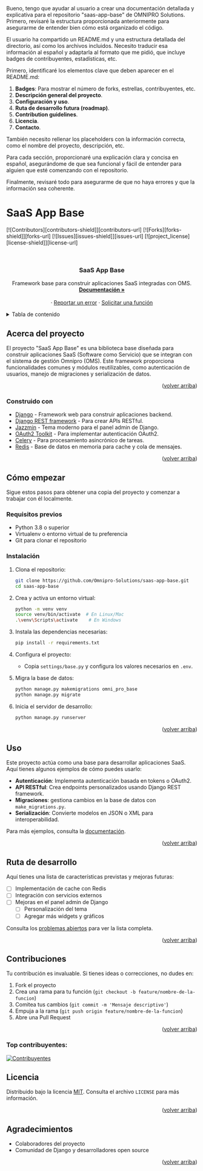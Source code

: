 <think>
Bueno, tengo que ayudar al usuario a crear una documentación detallada y explicativa para el repositorio "saas-app-base" de OMNIPRO Solutions. Primero, revisaré la estructura proporcionada anteriormente para asegurarme de entender bien cómo está organizado el código.

El usuario ha compartido un README.md y una estructura detallada del directorio, así como los archivos incluidos. Necesito traducir esa información al español y adaptarla al formato que me pidió, que incluye badges de contribuyentes, estadísticas, etc.

Primero, identificaré los elementos clave que deben aparecer en el README.md:

1. **Badges**: Para mostrar el número de forks, estrellas, contribuyentes, etc.
2. **Descripción general del proyecto**.
3. **Configuración y uso**.
4. **Ruta de desarrollo futura (roadmap)**.
5. **Contribution guidelines**.
6. **Licencia**.
7. **Contacto**.

También necesito rellenar los placeholders con la información correcta, como el nombre del proyecto, descripción, etc.

Para cada sección, proporcionaré una explicación clara y concisa en español, asegurándome de que sea funcional y fácil de entender para alguien que esté comenzando con el repositorio.

Finalmente, revisaré todo para asegurarme de que no haya errores y que la información sea coherente.
</think>

# SaaS App Base

[![Contributors][contributors-shield]][contributors-url]
[![Forks][forks-shield]][forks-url]
[![Issues][issues-shield]][issues-url]
[![project_license][license-shield]][license-url]

<!-- PROJECT LOGO -->
<br />
<div align="center">
  <h3 align="center">SaaS App Base</h3>
  
  <p align="center">
    Framework base para construir aplicaciones SaaS integradas con OMS.
    <br />
    <a href="https://doc-oms.omni.pro/docs/reglas"><strong>Documentación »</strong></a>
    <br />
    <br />
    &middot;
    <a href="#">Reportar un error</a>
    &middot;
    <a href="#">Solicitar una función</a>
  </p>
</div>



<!-- TABLE OF CONTENTS -->
<details>
  <summary>Tabla de contenido</summary>
  <ol>
    <li>
      <a href="#about-the-project">Acerca del proyecto</a>
      <ul>
        <li><a href="#built-with">Construido con</a></li>
      </ul>
    </li>
    <li>
      <a href="#getting-started">Cómo empezar</a>
      <ul>
        <li><a href="#prerequisites">Requisitos previos</a></li>
        <li><a href="#installation">Instalación</a></li>
      </ul>
    </li>
    <li><a href="#usage">Uso</a></li>
    <li><a href="#roadmap">Ruta de desarrollo</a></li>
    <li><a href="#contributing">Contribuciones</a></li>
    <li><a href="#license">Licencia</a></li>
    <li><a href="#contact">Contacto</a></li>
    <li><a href="#acknowledgments">Agradecimientos</a></li>
  </ol>
</details>

<!-- ABOUT THE PROJECT -->
## Acerca del proyecto

El proyecto "SaaS App Base" es una biblioteca base diseñada para construir aplicaciones SaaS (Software como Servicio) que se integran con el sistema de gestión Omnipro (OMS). Este framework proporciona funcionalidades comunes y módulos reutilizables, como autenticación de usuarios, manejo de migraciones y serialización de datos.

<p align="right">(<a href="#readme-top">volver arriba</a>)</p>

### Construido con

* [Django](https://www.djangoproject.com/) - Framework web para construir aplicaciones backend.
* [Django REST framework](https://www.django-rest-framework.org/) - Para crear APIs RESTful.
* [Jazzmin](https://jazzmin.readthedocs.io/en/latest/) - Tema moderno para el panel admin de Django.
* [OAuth2 Toolkit](https://github.com/evonuat/django-oauth-toolkit) - Para implementar autenticación OAuth2.
* [Celery](https://celeryproject.org/) - Para procesamiento asincrónico de tareas.
* [Redis](https://redis.io/) - Base de datos en memoria para cache y cola de mensajes.

<p align="right">(<a href="#readme-top">volver arriba</a>)</p>



<!-- GETTING STARTED -->
## Cómo empezar

Sigue estos pasos para obtener una copia del proyecto y comenzar a trabajar con él localmente.

### Requisitos previos

- Python 3.8 o superior
- Virtualenv o entorno virtual de tu preferencia
- Git para clonar el repositorio

### Instalación

1. Clona el repositorio:
   ```bash
   git clone https://github.com/Omnipro-Solutions/saas-app-base.git
   cd saas-app-base
   ```

2. Crea y activa un entorno virtual:
   ```bash
   python -m venv venv
   source venv/bin/activate  # En Linux/Mac
   .\venv\Scripts\activate    # En Windows
   ```

3. Instala las dependencias necesarias:
   ```bash
   pip install -r requirements.txt
   ```

4. Configura el proyecto:
   - Copia `settings/base.py` y configura los valores necesarios en `.env`.
   
5. Migra la base de datos:
   ```bash
   python manage.py makemigrations omni_pro_base
   python manage.py migrate
   ```

6. Inicia el servidor de desarrollo:
   ```bash
   python manage.py runserver
   ```

<p align="right">(<a href="#readme-top">volver arriba</a>)</p>



<!-- USAGE EXAMPLES -->
## Uso

Este proyecto actúa como una base para desarrollar aplicaciones SaaS. Aquí tienes algunos ejemplos de cómo puedes usarlo:

- **Autenticación**: Implementa autenticación basada en tokens o OAuth2.
- **API RESTful**: Crea endpoints personalizados usando Django REST framework.
- **Migraciones**: gestiona cambios en la base de datos con `make_migrations.py`.
- **Serialización**: Convierte modelos en JSON o XML para interoperabilidad.

Para más ejemplos, consulta la [documentación](https://doc-oms.omni.pro/docs/dev/imgs/saas-img-core).

<p align="right">(<a href="#readme-top">volver arriba</a>)</p>

<!-- ROADMAP -->
## Ruta de desarrollo

Aquí tienes una lista de características previstas y mejoras futuras:

- [ ] Implementación de cache con Redis
- [ ] Integración con servicios externos
- [ ] Mejoras en el panel admin de Django
    - [ ] Personalización del tema
    - [ ] Agregar más widgets y gráficos

Consulta los [problemas abiertos](#) para ver la lista completa.

<p align="right">(<a href="#readme-top">volver arriba</a>)</p>

<!-- CONTRIBUTING -->
## Contribuciones

Tu contribución es invaluable. Si tienes ideas o correcciones, no dudes en:

1. Fork el proyecto
2. Crea una rama para tu función (`git checkout -b feature/nombre-de-la-funcion`)
3. Comitea tus cambios (`git commit -m 'Mensaje descriptivo'`)
4. Empuja a la rama (`git push origin feature/nombre-de-la-funcion`)
5. Abre una Pull Request

<p align="right">(<a href="#readme-top">volver arriba</a>)</p>

### Top contribuyentes:

<a href="https://github.com/Omnipro-Solutions/saas-app-base/graphs/contributors">
  <img src="https://contrib.rocks/image?repo=Omnipro-Solutions/saas-app-base" alt="Contribuyentes" />
</a>

<!-- LICENSE -->
## Licencia

Distribuido bajo la licencia [MIT](LICENSE.txt). Consulta el archivo `LICENSE` para más información.

<p align="right">(<a href="#readme-top">volver arriba</a>)</p>

<!-- ACKNOWLEDGMENTS -->
## Agradecimientos

* Colaboradores del proyecto
* Comunidad de Django y desarrolladores open source

<p align="right">(<a href="#readme-top">volver arriba</a>)</p>